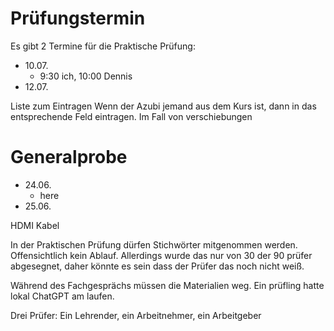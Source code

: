 # Prüfungstermin

Es gibt 2 Termine für die Praktische Prüfung:

* 10.07.
  * 9:30 ich, 10:00 Dennis
* 12.07.

Liste zum Eintragen
Wenn der Azubi jemand aus dem Kurs ist, dann in das entsprechende Feld eintragen. Im Fall von verschiebungen

# Generalprobe

* 24.06.
  * here
* 25.06.


HDMI Kabel

In der Praktischen Prüfung dürfen Stichwörter mitgenommen werden. Offensichtlich kein Ablauf. Allerdings wurde das nur von 30 der 90 prüfer abgesegnet, daher könnte es sein dass der Prüfer das noch nicht weiß.

Während des Fachgesprächs müssen die Materialien weg. Ein prüfling hatte lokal ChatGPT am laufen.

Drei Prüfer: Ein Lehrender, ein Arbeitnehmer, ein Arbeitgeber

